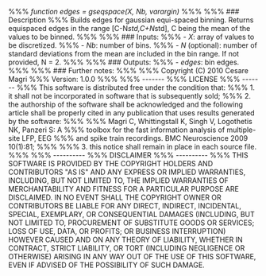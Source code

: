 %%% *function edges = gseqspace(X, Nb, varargin)*
%%%
%%% ### Description
%%% Builds edges for gaussian equi-spaced binning. Returns equispaced edges in the range [C-N*std,C+N*std], C being the mean of the values to be binned.
%%%
%%% ### Inputs:
%%% - *X*: array of values to be discretized.
%%% - *Nb*: number of bins.
%%% - *N* (optional): number of standard deviations from the mean are included in the bin range. If not provided, N = 2.
%%%
%%% ### Outputs:
%%% - *edges*: bin edges.
%%%
%%% ### Further notes:
%%%
%%%   Copyright (C) 2010 Cesare Magri
%%%   Version: 1.0.0
%%%
%%% -------
%%% LICENSE
%%% -------
%%% This software is distributed free under the condition that:
%%% 1. it shall not be incorporated in software that is subsequently sold;
%%% 2. the authorship of the software shall be acknowledged and the following article shall be properly cited in any publication that uses results generated by the software:
%%%
%%%      Magri C, Whittingstall K, Singh V, Logothetis NK, Panzeri S: A
%%%      toolbox for the fast information analysis of multiple-site LFP, EEG
%%%      and spike train recordings. BMC Neuroscience 2009 10(1):81;
%%%
%%% 3.  this notice shall remain in place in each source file.
%%%
%%% ----------
%%% DISCLAIMER
%%% ----------
%%% THIS SOFTWARE IS PROVIDED BY THE COPYRIGHT HOLDERS AND CONTRIBUTORS "AS IS" AND ANY EXPRESS OR IMPLIED WARRANTIES, INCLUDING, BUT NOT LIMITED TO, THE IMPLIED WARRANTIES OF MERCHANTABILITY AND FITNESS FOR A PARTICULAR PURPOSE ARE DISCLAIMED. IN NO EVENT SHALL THE COPYRIGHT OWNER OR CONTRIBUTORS BE LIABLE FOR ANY DIRECT, INDIRECT, INCIDENTAL, SPECIAL, EXEMPLARY, OR CONSEQUENTIAL DAMAGES (INCLUDING, BUT NOT LIMITED TO, PROCUREMENT OF SUBSTITUTE GOODS OR SERVICES; LOSS OF USE, DATA, OR PROFITS; OR BUSINESS INTERRUPTION) HOWEVER CAUSED AND ON ANY THEORY OF LIABILITY, WHETHER IN CONTRACT, STRICT LIABILITY, OR TORT (INCLUDING NEGLIGENCE OR OTHERWISE) ARISING IN ANY WAY OUT OF THE USE OF THIS SOFTWARE, EVEN IF ADVISED OF THE POSSIBILITY OF SUCH DAMAGE.
